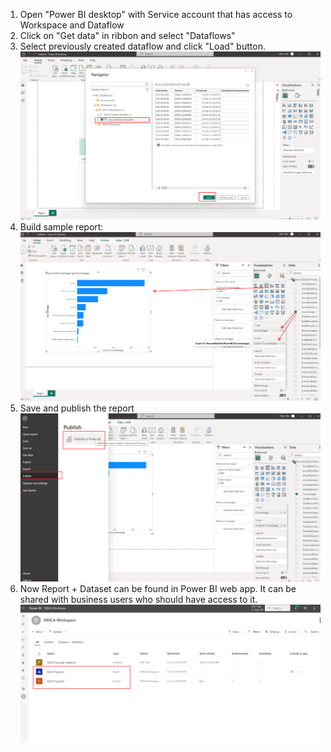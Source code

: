 1. Open "Power BI desktop" with Service account that has access to Workspace and Dataflow
2. Click on "Get data" in ribbon and select "Dataflows"
3. Select previously created dataflow and click "Load" button.
![image.png](.attachments/image-ccd7f8c1-a8c8-4476-9189-53486aa2c047.png)
4. Build sample report:
![image.png](.attachments/image-09da53c2-e1d3-41bc-ba7e-060b58b44808.png)
5. Save and publish the report
![image.png](.attachments/image-eb99403b-521d-4821-b0e0-936ba8aabe45.png)
6. Now Report + Dataset can be found in Power BI web app. It can be shared with business users who should have access to it.
![image.png](.attachments/image-2c9cdde4-2e00-440a-81be-c922ffe0a417.png)
